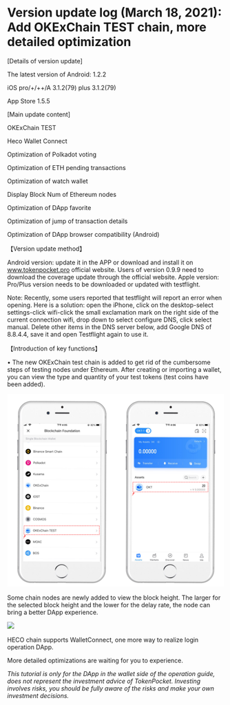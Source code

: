 # Version update log (March 18, 2021): Add OKExChain TEST chain, more detailed optimization

\[Details of version update]&#x20;

The latest version of Android: 1.2.2&#x20;

iOS pro/+/++/A 3.1.2(79) plus 3.1.2(79)&#x20;

App Store 1.5.5



\[Main update content]&#x20;

OKExChain TEST&#x20;

Heco Wallet Connect&#x20;

Optimization of Polkadot voting&#x20;

Optimization of ETH pending transactions&#x20;

Optimization of watch wallet &#x20;

Display Block Num of Ethereum nodes&#x20;

Optimization of DApp favorite&#x20;

Optimization of jump of transaction details&#x20;

Optimization of DApp browser compatibility (Android)



【Version update method】&#x20;

Android version: update it in the APP or download and install it on www.tokenpocket.pro official website. Users of version 0.9.9 need to download the coverage update through the official website. Apple version: Pro/Plus version needs to be downloaded or updated with testflight.

Note: Recently, some users reported that testflight will report an error when opening. Here is a solution: open the iPhone, click on the desktop-select settings-click wifi-click the small exclamation mark on the right side of the current connection wifi, drop down to select configure DNS, click select manual. Delete other items in the DNS server below, add Google DNS of 8.8.4.4, save it and open Testflight again to use it.

【Introduction of key functions】&#x20;

• The new OKExChain test chain is added to get rid of the cumbersome steps of testing nodes under Ethereum. After creating or importing a wallet, you can view the type and quantity of your test tokens (test coins have been added).

![](<../../.gitbook/assets/2 (18).png>)



Some chain nodes are newly added to view the block height. The larger for the selected block height and the lower for the delay rate, the node can bring a better DApp experience.

![](https://tp-statics.tokenpocket.pro/dapp/tokenpocket-1616473732796.jpg)



HECO chain supports WalletConnect, one more way to realize login operation DApp.

More detailed optimizations are waiting for you to experience.



_This tutorial is only for the DApp in the wallet side of the operation guide, does not represent the investment advice of TokenPocket. Investing involves risks, you should be fully aware of the risks and make your own investment decisions._
